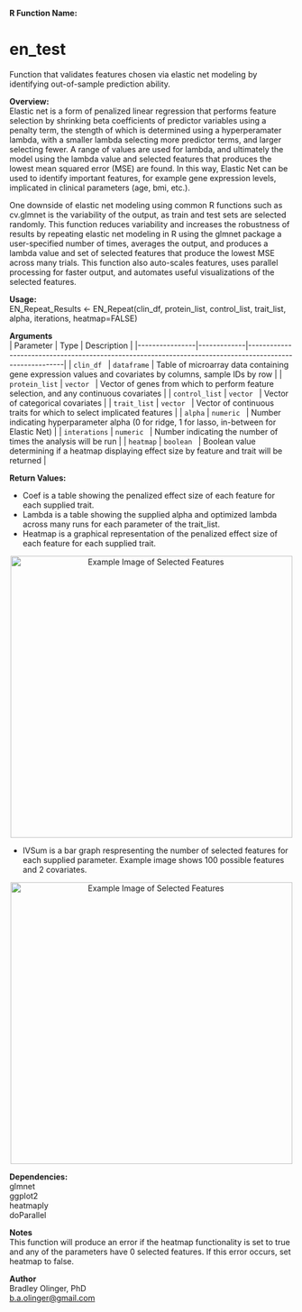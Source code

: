 **R Function Name:**  
# en_test
Function that validates features chosen via elastic net modeling by identifying out-of-sample prediction ability.

**Overview:**  
Elastic net is a form of penalized linear regression that performs feature selection by shrinking beta coefficients of predictor variables using a penalty term, 
the stength of which is determined using a hyperperamater lambda, with a smaller lambda selecting more predictor terms, and larger selecting fewer. A range of values are used for lambda,
and ultimately the model using the lambda value and selected features that produces the lowest mean squared error (MSE) are found. In this way, Elastic Net can be used to identify important 
features, for example gene expression levels, implicated in clinical parameters (age, bmi, etc.).

One downside of elastic net modeling using common R functions such as cv.glmnet is the variability of the output, as train and test sets are selected randomly. This function reduces variability 
and increases the robustness of results by repeating elastic net modeling in R using the glmnet package a user-specified number of times, averages the output, and produces a lambda value and set 
of selected features that produce the lowest MSE across many trials. This function also auto-scales features, uses parallel processing for faster output, and automates useful visualizations of the selected features.


**Usage:**  
EN_Repeat_Results <- EN_Repeat(clin_df, protein_list, control_list, trait_list, alpha, iterations, heatmap=FALSE)

**Arguments**  
| Parameter       | Type        | Description                                                                                             |
|----------------|-------------|---------------------------------------------------------------------------------------------------------|
| `clin_df `     | `dataframe` | Table of microarray data containing gene expression values and covariates by columns, sample IDs by row |
| `protein_list` | `vector `   | Vector of genes from which to perform feature selection, and any continuous covariates                  |
| `control_list` | `vector `   | Vector of categorical covariates                                                                        |
| `trait_list`   | `vector `   | Vector of continuous traits for which to select implicated features                                     |
| `alpha`        | `numeric `  | Number indicating hyperparameter alpha (0 for ridge, 1 for lasso, in-between for Elastic Net)           |
| `interations`  | `numeric `  | Number indicating the number of times the analysis will be run                                          |
| `heatmap`      | `boolean `  | Boolean value determining if a heatmap displaying effect size by feature and trait will be returned     |

**Return Values:**  
- Coef is a table showing the penalized effect size of each feature for each supplied trait.
- Lambda is a table showing the supplied alpha and optimized lambda across many runs for each parameter of the trait_list.
- Heatmap is a graphical representation of the penalized effect size of each feature for each supplied trait.

<p align="center">
  <img src="images/Example_heatmap2.JPG" alt="Example Image of Selected Features" width="500">
</p>

- IVSum is a bar graph respresenting the number of selected features for each supplied parameter. Example image shows 100 possible features and 2 covariates.

<p align="center">
  <img src="images/Example_ivsum.JPG" alt="Example Image of Selected Features" width="500">
</p>

**Dependencies:**  
glmnet  
ggplot2  
heatmaply  
doParallel

**Notes**  
This function will produce an error if the heatmap functionality is set to true and any of the parameters have 0 selected features. If this error occurs, set heatmap to false.

**Author**  
Bradley Olinger, PhD  
b.a.olinger@gmail.com




